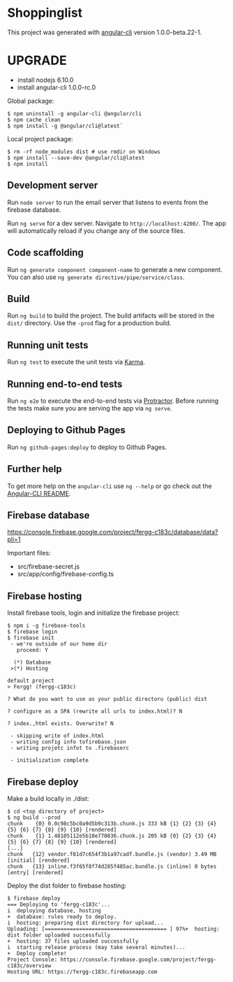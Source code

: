 # Shoppinglist

This project was generated with [angular-cli](https://github.com/angular/angular-cli) version 1.0.0-beta.22-1.

# UPGRADE

 - install nodejs 6.10.0
 - install angular-cli 1.0.0-rc.0
 
  Global package:

    $ npm uninstall -g angular-cli @angular/cli
    $ npm cache clean
    $ npm install -g @angular/cli@latest`
      
  Local project package:

    $ rm -rf node_modules dist # use rmdir on Windows
    $ npm install --save-dev @angular/cli@latest
    $ npm install

## Development server

Run `node server` to run the email server that listens to events from the firebase database.

Run `ng serve` for a dev server. Navigate to `http://localhost:4200/`. The app will automatically reload if you change any of the source files.

## Code scaffolding

Run `ng generate component component-name` to generate a new component. You can also use `ng generate directive/pipe/service/class`.

## Build

Run `ng build` to build the project. The build artifacts will be stored in the `dist/` directory. Use the `-prod` flag for a production build.

## Running unit tests

Run `ng test` to execute the unit tests via [Karma](https://karma-runner.github.io).

## Running end-to-end tests

Run `ng e2e` to execute the end-to-end tests via [Protractor](http://www.protractortest.org/).
Before running the tests make sure you are serving the app via `ng serve`.

## Deploying to Github Pages

Run `ng github-pages:deploy` to deploy to Github Pages.

## Further help

To get more help on the `angular-cli` use `ng --help` or go check out the [Angular-CLI README](https://github.com/angular/angular-cli/blob/master/README.md).

## Firebase database

https://console.firebase.google.com/project/fergg-c183c/database/data?pli=1

Important files:
- src/firebase-secret.js
- src/app/config/firebase-config.ts

## Firebase hosting

Install firebase tools, login and initialize the firebase project:
 
    $ npm i -g firebase-tools
    $ firebase login
    $ firebase init
     - we're outside of our home dir
       proceed: Y
    
      (*) Database
     >(*) Hosting
    
    default project
    > Fergg! (fergg-c183c)
    
    ? What do you want to use as your public directoru (public) dist
    
    ? configure as a SPA (rewrite all urls to index.html)? N
    
    ? index.,html exists. Overwrite? N
    
     - skipping write of index.html
     - writing config info tofirebase.json
     - writing projetc infot to .firebaserc
    
     - initialization complete
    
## Firebase deploy

Make a build locally in ./dist:

    $ cd <top directory of project>
    $ ng build --prod
    chunk    {0} 0.0c98c5bc0a9d5b9c313b.chunk.js 333 kB {1} {2} {3} {4} {5} {6} {7} {8} {9} {10} [rendered]
    chunk    {1} 1.48105112e5b10e770836.chunk.js 205 kB {0} {2} {3} {4} {5} {6} {7} {8} {9} {10} [rendered]
    [...]
    chunk   {12} vendor.f81d7c654f3b1a97cadf.bundle.js (vendor) 3.49 MB [initial] [rendered]
    chunk   {13} inline.f3f65f8f74d285f485ac.bundle.js (inline) 0 bytes [entry] [rendered]
    
Deploy the dist folder to firebase hosting:
    
    $ firebase deploy
    === Deploying to 'fergg-c183c'...
    i  deploying database, hosting
    +  database: rules ready to deploy.
    i  hosting: preparing dist directory for upload...
    Uploading: [======================================= ] 97%+  hosting: dist folder uploaded successfully
    +  hosting: 37 files uploaded successfully
    i  starting release process (may take several minutes)...
    +  Deploy complete!
    Project Console: https://console.firebase.google.com/project/fergg-c183c/overview
    Hosting URL: https://fergg-c183c.firebaseapp.com
    
    
